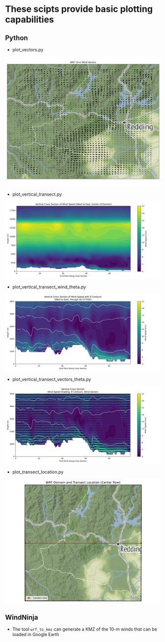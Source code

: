 These scipts provide basic plotting capabilities
===
## Python
- plot_vectors.py

<img src="images/vectors.png" />

- plot_vertical_transect.py

<img src="images/wind_vertical_transect.png" />

- plot_vertical_transect_wind_theta.py

<img src="images/vertical_crosssection_windspeed_theta.png" />

- plot_vertical_transect_vectors_theta.py

<img src="images/wind_transect_wind_vectors_theta.png" />

- plot_transect_location.py

<img src="images/transect_location.png" />

## WindNinja 
- The tool `wrf_to_kmz` can generate a KMZ of the 10-m winds that can be loaded in Google Earth
